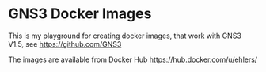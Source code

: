 # GNS3 Docker Images

This is my playground for creating docker images,
that work with GNS3 V1.5, see https://github.com/GNS3

The images are available from Docker Hub https://hub.docker.com/u/ehlers/
